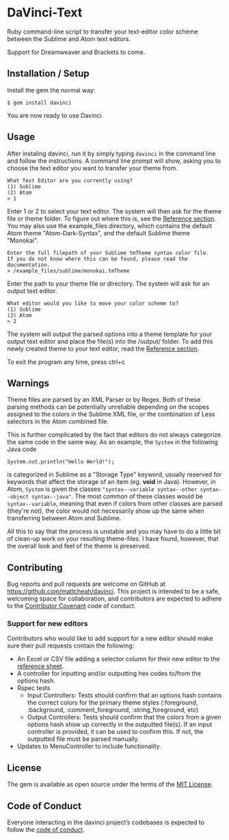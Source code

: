# DaVinci-Text
Ruby command-line script to transfer your text-editor color scheme between the Sublime and Atom text editors. 

Support for Dreamweaver and Brackets to come.

## Installation / Setup

Install the gem the normal way:

    $ gem install davinci
    
You are now ready to use Davinci.

## Usage

After instaling davinci, run it by simply typing `davinci` in the command line and follow the instructions.
A command line prompt will show, asking you to choose the text editor you want to transfer your theme from. 

    What Text Editor are you currently using?
    (1) Sublime
    (2) Atom
    > 1

Enter 1 or 2 to select your text editor. The system will then ask for the theme file or theme folder. 
To figure out where this is, see the [Reference section](https://github.com/mattcheah/davinci/blob/master/REFERENCE.md).
You may also use the example_files directory, which contains the default Atom theme "Atom-Dark-Syntax", and the default Sublime theme "Monokai".  

    Enter the full filepath of your Sublime tmTheme syntax color file.
    If you do not know where this can be found, please read the documentation.
    > /example_files/sublime/monokai.tmTheme
    
Enter the path to your theme file or directory. The system will ask for an output text editor.

    What editor would you like to move your color scheme to?
    (1) Sublime
    (2) Atom
    > 2
    
The system will output the parsed options into a theme template for your output text editor and place the file(s) into the /output/ folder. 
To add this newly created theme to your text editor, read the [Reference section](https://github.com/mattcheah/davinci/blob/master/REFERENCE.md). 

To exit the program any time, press ctrl+c

## Warnings

Theme files are parsed by an XML Parser or by Regex. Both of these parsing methods can be potentially unreliable depending on the scopes assigned to the colors in the Sublime XML file, or the combination of Less selectors in the Atom combined file. 

This is further complicated by the fact that editors do not always categorize the same code in the same way. As an example, the `System` in the following Java code

    System.out.println("Hello World!");

is categorized in Sublime as a "Storage Type" keyword, usually reserved for keywords that affect the storage of an item (eg. __void__ in Java). However, in Atom, `System` is given the classes `"syntax--variable syntax--other syntax--object syntax--java"`. The most common of these classes would be `syntax--variable`, meaning that even if colors from other classes are parsed (they're not), the color would not necessarily show up the same when transferring between Atom and Sublime.  

All this to say that the process is unstable and you may have to do a little bit of clean-up work on your resulting theme-files. I have found, however, that the overall look and feel of the theme is preserved.

## Contributing

Bug reports and pull requests are welcome on GitHub at https://github.com/mattcheah/davinci. This project is intended to be a safe, welcoming space for collaboration, and contributors are expected to adhere to the [Contributor Covenant](http://contributor-covenant.org) code of conduct.

### Support for new editors

Contributors who would like to add support for a new editor should make sure their pull requests contain the following: 
* An Excel or CSV file adding a selector column for their new editor to the [reference sheet](https://docs.google.com/spreadsheets/d/1DqhOP7L2ApQSOU6tKnh1Bx-92pzY7-BJK2Yccf6wr-c/edit?usp=sharing). 
* A controller for inputting and/or outputting hex codes to/from the options hash.
* Rspec tests
    * Input Controllers: Tests should confirm that an options hash contains the correct colors for the primary theme styles (:foreground, :background, :comment_foreground, :string_foreground, etc)
    * Output Controllers: Tests should confirm that the colors from a given options hash show up correctly in the outputted file(s). If an input controller is provided, it can be used to confirm this. If not, the outputted file must be parsed manually. 
* Updates to MenuController to include functionality.

## License

The gem is available as open source under the terms of the [MIT License](http://opensource.org/licenses/MIT).

## Code of Conduct

Everyone interacting in the davinci project’s codebases is expected to follow the [code of conduct](https://github.com/mattcheah/davinci/blob/master/CODE_OF_CONDUCT.md).